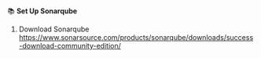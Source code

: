 :books: **Set Up Sonarqube**  
1. Download Sonarqube
https://www.sonarsource.com/products/sonarqube/downloads/success-download-community-edition/
